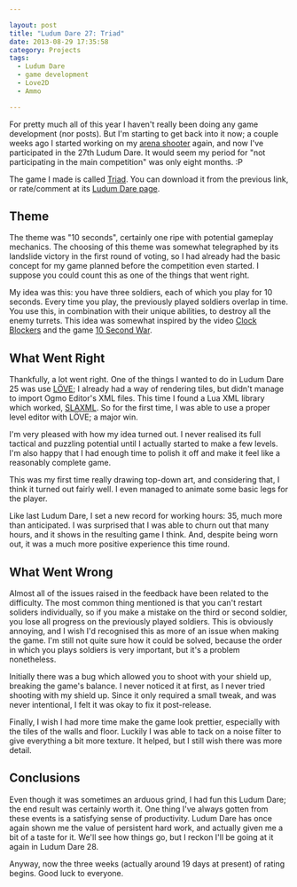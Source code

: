 ```yaml
---

layout: post
title: "Ludum Dare 27: Triad"
date: 2013-08-29 17:35:58
category: Projects
tags:
  - Ludum Dare
  - game development
  - Love2D
  - Ammo

---
```


For pretty much all of this year I haven't really been doing any game development (nor posts). But I'm starting to get back into it now; a couple weeks ago I started working on my [arena shooter](https://github.com/BlackBulletIV/arena-shooter) again, and now I've participated in the 27th Ludum Dare. It would seem my period for "not participating in the main competition" was only eight months. :P

The game I made is called [Triad](/games/triad). You can download it from the previous link, or rate/comment at its [Ludum Dare page](http://www.ludumdare.com/compo/ludum-dare-27/?action=preview&uid=3915).

## Theme

The theme was "10 seconds", certainly one ripe with potential gameplay mechanics. The choosing of this theme was somewhat telegraphed by its landslide victory in the first round of voting, so I had already had the basic concept for my game planned before the competition even started. I suppose you could count this as one of the things that went right.

My idea was this: you have three soldiers, each of which you play for 10 seconds. Every time you play, the previously played soldiers overlap in time. You use this, in combination with their unique abilities, to destroy all the enemy turrets. This idea was somewhat inspired by the video [Clock Blockers](http://www.youtube.com/watch?v=CBawCe6du3w) and the game [10 Second War](http://tensecondwar.wordpress.com/).

## What Went Right

Thankfully, a lot went right. One of the things I wanted to do in Ludum Dare 25 was use [LÖVE](http://love2d.org); I already had a way of rendering tiles, but didn't manage to import Ogmo Editor's XML files. This time I found a Lua XML library which worked, [SLAXML](https://github.com/Phrogz/SLAXML). So for the first time, I was able to use a proper level editor with LÖVE; a major win.

I'm very pleased with how my idea turned out. I never realised its full tactical and puzzling potential until I actually started to make a few levels. I'm also happy that I had enough time to polish it off and make it feel like a reasonably complete game.

This was my first time really drawing top-down art, and considering that, I think it turned out fairly well. I even managed to animate some basic legs for the player.

Like last Ludum Dare, I set a new record for working hours: 35, much more than anticipated. I was surprised that I was able to churn out that many hours, and it shows in the resulting game I think. And, despite being worn out, it was a much more positive experience this time round.

## What Went Wrong

Almost all of the issues raised in the feedback have been related to the difficulty. The most common thing mentioned is that you can't restart soliders individually, so if you make a mistake on the third or second soldier, you lose all progress on the previously played soldiers. This is obviously annoying, and I wish I'd recognised this as more of an issue when making the game. I'm still not quite sure how it could be solved, because the order in which you plays soldiers is very important, but it's a problem nonetheless.

Initially there was a bug which allowed you to shoot with your shield up, breaking the game's balance. I never noticed it at first, as I never tried shooting with my shield up. Since it only required a small tweak, and was never intentional, I felt it was okay to fix it post-release.

Finally, I wish I had more time make the game look prettier, especially with the tiles of the walls and floor. Luckily I was able to tack on a noise filter to give everything a bit more texture. It helped, but I still wish there was more detail.

## Conclusions

Even though it was sometimes an arduous grind, I had fun this Ludum Dare; the end result was certainly worth it. One thing I've always gotten from these events is a satisfying sense of productivity. Ludum Dare has once again shown me the value of persistent hard work, and actually given me a bit of a taste for it. We'll see how things go, but I reckon I'll be going at it again in Ludum Dare 28.

Anyway, now the three weeks (actually around 19 days at present) of rating begins. Good luck to everyone.
